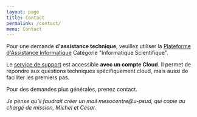 ```yaml
---
layout: page
title: Contact
permalink: /contact/
menu: Contact
---
```


Pour une demande **d'assistance technique**, veuillez utiliser la [Plateforme d'Assistance Informatique](http://sos.di.u-psud.fr/) Catégorie "Informatique Scientifique".

Le [service de support](https://cloud-support.lal.in2p3.fr) est accessible 
**avec un compte Cloud**. 
Il permet de répondre aux questions techniques spécifiquement cloud, mais aussi de faciliter les premiers pas. 

Pour des demandes plus générales, prenez contact.

*Je pense qu'il faudrait créer un mail mesocentre@u-psud, qui copie au chargé de mission, Michel et César.*
